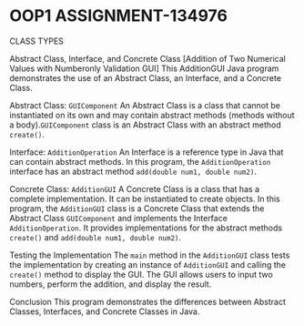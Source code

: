 # OOP1 ASSIGNMENT-134976
 CLASS TYPES

Abstract Class, Interface, and Concrete Class
[Addition of Two Numerical Values with Numberonly Validation GUI]
This AdditionGUI Java program demonstrates the use of an Abstract Class, an Interface, and a Concrete Class.



Abstract Class: `GUIComponent`
An Abstract Class is a class that cannot be instantiated on its own and may contain abstract methods (methods without a body).`GUIComponent` class is an Abstract Class with an abstract method `create()`.

Interface: `AdditionOperation`
An Interface is a reference type in Java that can contain abstract methods. In this program, the `AdditionOperation` interface has an abstract method `add(double num1, double num2)`.

Concrete Class: `AdditionGUI`
A Concrete Class is a class that has a complete implementation. It can be instantiated to create objects. In this program, the `AdditionGUI` class is a Concrete Class that extends the Abstract Class `GUIComponent` and implements the Interface `AdditionOperation`. It provides implementations for the abstract methods `create()` and `add(double num1, double num2)`.

Testing the Implementation
The `main` method in the `AdditionGUI` class tests the implementation by creating an instance of `AdditionGUI` and calling the `create()` method to display the GUI. The GUI allows users to input two numbers, perform the addition, and display the result.

Conclusion
This program demonstrates the differences between Abstract Classes, Interfaces, and Concrete Classes in Java. 
